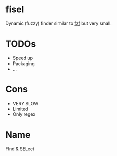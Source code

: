 # fisel
Dynamic (fuzzy) finder similar to [fzf](https://github.com/junegunn/fzf) but very small.

# TODOs
- Speed up
- Packaging
- ...

# Cons
- VERY SLOW
- Limited
- Only regex

# Name
FInd & SELect
